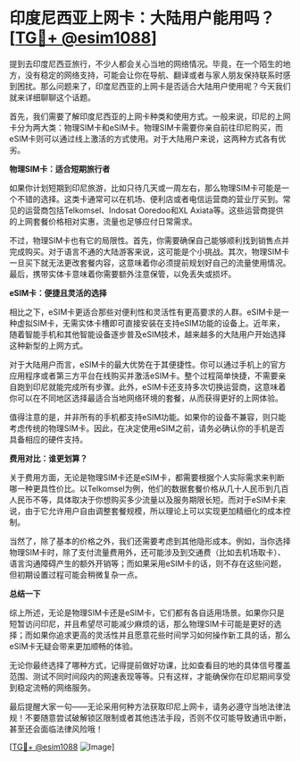 # 印度尼西亚上网卡：大陆用户能用吗？[[TG💪+ @esim1088](https://t.me/s/esim1088)]

提到去印度尼西亚旅行，不少人都会关心当地的网络情况。毕竟，在一个陌生的地方，没有稳定的网络支持，可能会让你在导航、翻译或者与家人朋友保持联系时感到困扰。那么问题来了，印度尼西亚的上网卡是否适合大陆用户使用呢？今天我们就来详细聊聊这个话题。

首先，我们需要了解印度尼西亚的上网卡种类和使用方式。一般来说，印尼的上网卡分为两大类：物理SIM卡和eSIM卡。物理SIM卡需要你亲自前往印尼购买，而eSIM卡则可以通过线上激活的方式使用。对于大陆用户来说，这两种方式各有优劣。

**物理SIM卡：适合短期旅行者**

如果你计划短期到印尼旅游，比如只待几天或一周左右，那么物理SIM卡可能是一个不错的选择。这类卡通常可以在机场、便利店或者电信运营商的营业厅买到。常见的运营商包括Telkomsel、Indosat Ooredoo和XL Axiata等。这些运营商提供的上网套餐价格相对实惠，流量也足够应付日常需求。

不过，物理SIM卡也有它的局限性。首先，你需要确保自己能够顺利找到销售点并完成购买。对于语言不通的大陆游客来说，这可能是个小挑战。其次，物理SIM卡一旦买下就无法更改套餐内容，这意味着你必须提前规划好自己的流量使用情况。最后，携带实体卡意味着你需要额外注意保管，以免丢失或损坏。

**eSIM卡：便捷且灵活的选择**

相比之下，eSIM卡更适合那些对便利性和灵活性有更高要求的人群。eSIM卡是一种虚拟SIM卡，无需实体卡槽即可直接安装在支持eSIM功能的设备上。近年来，随着智能手机和其他智能设备逐步普及eSIM技术，越来越多的大陆用户开始选择这种新型的上网方式。

对于大陆用户而言，eSIM卡的最大优势在于其便捷性。你可以通过手机上的官方应用程序或者第三方平台在线购买并激活eSIM卡。整个过程简单快捷，不需要亲自跑到印尼就能完成所有步骤。此外，eSIM卡还支持多次切换运营商，这意味着你可以在不同地区选择最适合当地网络环境的套餐，从而获得更好的上网体验。

值得注意的是，并非所有的手机都支持eSIM功能。如果你的设备不兼容，则只能考虑传统的物理SIM卡。因此，在决定使用eSIM之前，请务必确认你的手机是否具备相应的硬件支持。

**费用对比：谁更划算？**

关于费用方面，无论是物理SIM卡还是eSIM卡，都需要根据个人实际需求来判断哪一种更具性价比。以Telkomsel为例，他们的数据套餐价格从几十人民币到几百人民币不等，具体取决于你想购买多少流量以及服务期限长短。而对于eSIM卡来说，由于它允许用户自由调整套餐规模，所以理论上可以实现更加精细化的成本控制。

当然了，除了基本的价格之外，我们还需要考虑到其他隐形成本。例如，当你选择物理SIM卡时，除了支付流量费用外，还可能涉及到交通费（比如去机场取卡）、语言沟通障碍产生的额外开销等；而如果采用eSIM卡的话，则不存在这些问题，但初期设置过程可能会稍微复杂一点。

**总结一下**

综上所述，无论是物理SIM卡还是eSIM卡，它们都有各自适用场景。如果你只是短暂访问印尼，并且希望尽可能减少麻烦的话，那么物理SIM卡可能是更好的选择；而如果你追求更高的灵活性并且愿意花些时间学习如何操作新工具的话，那么eSIM卡无疑会带来更加顺畅的体验。

无论你最终选择了哪种方式，记得提前做好功课，比如查看目的地的具体信号覆盖范围、测试不同时间段内的网速表现等等。只有这样，才能确保你在印尼期间享受到稳定流畅的网络服务。

最后提醒大家一句——无论采用何种方法获取印尼上网卡，请务必遵守当地法律法规！不要随意尝试破解锁区限制或者其他违法手段，否则不仅可能导致通讯中断，甚至还会面临法律风险哦！

[[TG💪+ @esim1088](https://t.me/s/esim1088) ![Image](https://i.postimg.cc/4NQfJmqS/Snipaste-2025-05-13-00-14-12.png)]